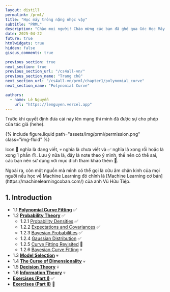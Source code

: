 ```yaml
---
layout: distill
permalink: /prml/
title: "Học máy trông nặng nhọc vậy"
subtitle: "PRML"
description: "Chào mọi người! Chào mừng các bạn đã ghé qua Góc Học Máy (Machine Learning) của tụi mình! 👋 Để khởi động, tụi mình sẽ cùng nhau 'chiến đấu' với một 'trùm cuối' khá nổi tiếng trong làng ML là cuốn 'Pattern Recognition and Machine Learning' (PRML) của Christopher Bishop."
date: 2025-04-22
future: true
htmlwidgets: true
hidden: false
giscus_comments: true

previous_section: true
next_section: true
previous_section_url: "/cs4all-vn/"
previous_section_name: "Trang chủ"
next_section_url: "/cs4all-vn/prml/chapter1/polynomial_curve"
next_section_name: "Polynomial Curve"

authors:
  - name: Lê Nguyễn
    url: "https://lenguyen.vercel.app"
---
```


Trước khi quyết định đưa cái này lên mạng thì mình đã được sự cho phép của tác giả (hehe).

{% include figure.liquid path="assets/img/prml/permission.png" class="img-fluid" %}

Icon 🚧 nghĩa là đang viết, 💀 nghĩa là chưa viết và ✅ nghĩa là xong rồi hoặc là xong 1 phần 😗. Lưu ý nữa là, đây là note theo ý mình, thế nên có thể sai, các bạn nên sử dụng với mục đích tham khảo thêm 🥰.

<p markdown=1 class="takeaway">Ngoài ra, còn một nguồn mà mình có thể gọi là cửu âm chân kinh của mọi người nếu học về Machine Learning đó chính là [Machine Learning cơ bản](https://machinelearningcoban.com/) của anh Vũ Hữu Tiệp.</p>

## 1. Introduction

- 1.1 **[Polynomial Curve Fitting](./chapter1/polynomial_curve)** ✅
- 1.2 **[Probability Theory](./chapter1/prob_theory)**  ✅
    - 1.2.1 [Probability Densities](./chapter1/prob_theory/density) ✅
    - 1.2.2 [Expectations and Covariances](./chapter1/prob_theory/expectation) ✅
    - 1.2.3 [Bayesian Probabilities](./chapter1/prob_theory/bayes) ✅
    - 1.2.4 [Gaussian Distribution](./chapter1/prob_theory/normal) ✅
    - 1.2.5 [Curve Fitting Revisited]() 🚧
    - 1.2.6 [Bayesian Curve Fitting]() 💀
- 1.3 **[Model Selection]()** 💀
- 1.4 **[The Curse of Dimensionality]()** 💀
- 1.5 **[Decision Theory]()** 💀
- 1.6 **[Information Theory]()** 💀
- **[Exercises (Part I)](./chapter1/exercises_1)** ✅
- **[Exercises (Part II)](./chapter1/exercises_2)** 🚧
